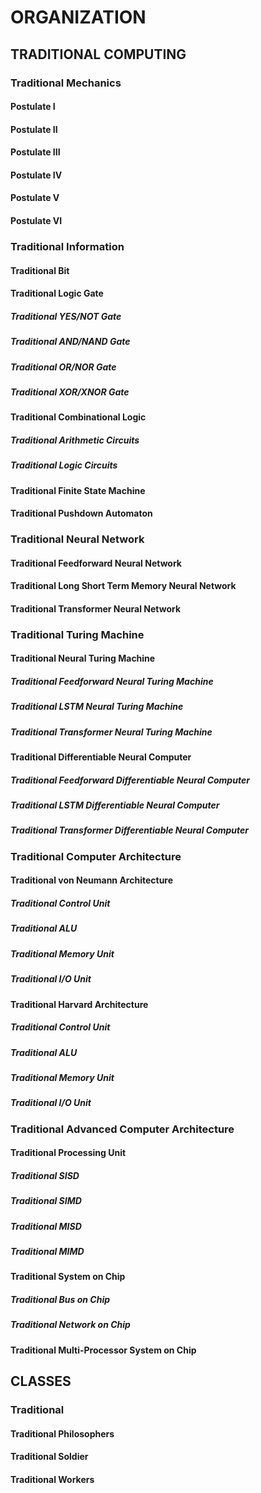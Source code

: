 # ORGANIZATION

## TRADITIONAL COMPUTING

### Traditional Mechanics

#### Postulate I

#### Postulate II

#### Postulate III

#### Postulate IV

#### Postulate V

#### Postulate VI

### Traditional Information

#### Traditional Bit

#### Traditional Logic Gate

##### Traditional YES/NOT Gate

##### Traditional AND/NAND Gate

##### Traditional OR/NOR Gate

##### Traditional XOR/XNOR Gate

#### Traditional Combinational Logic

##### Traditional Arithmetic Circuits

##### Traditional Logic Circuits

#### Traditional Finite State Machine

#### Traditional Pushdown Automaton

### Traditional Neural Network

#### Traditional Feedforward Neural Network

#### Traditional Long Short Term Memory Neural Network

#### Traditional Transformer Neural Network

### Traditional Turing Machine

#### Traditional Neural Turing Machine

##### Traditional Feedforward Neural Turing Machine

##### Traditional LSTM Neural Turing Machine

##### Traditional Transformer Neural Turing Machine

#### Traditional Differentiable Neural Computer

##### Traditional Feedforward Differentiable Neural Computer

##### Traditional LSTM Differentiable Neural Computer

##### Traditional Transformer Differentiable Neural Computer

### Traditional Computer Architecture

#### Traditional von Neumann Architecture

##### Traditional Control Unit

##### Traditional ALU

##### Traditional Memory Unit

##### Traditional I/O Unit

#### Traditional Harvard Architecture

##### Traditional Control Unit

##### Traditional ALU

##### Traditional Memory Unit

##### Traditional I/O Unit

### Traditional Advanced Computer Architecture

#### Traditional Processing Unit

##### Traditional SISD

##### Traditional SIMD

##### Traditional MISD

##### Traditional MIMD

#### Traditional System on Chip

##### Traditional Bus on Chip

##### Traditional Network on Chip

#### Traditional Multi-Processor System on Chip

## CLASSES

### Traditional
#### Traditional Philosophers
#### Traditional Soldier
#### Traditional Workers
